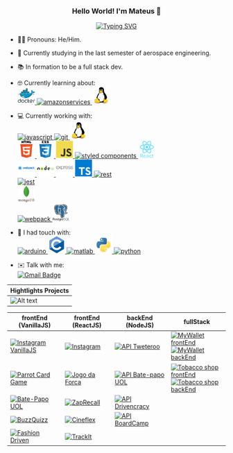 <div align="center">
  
 ### Hello World! I'm Mateus 👋

[![Typing SVG](https://readme-typing-svg.demolab.com?font=Roboto+Mono&duration=3000&pause=1500&color=11FF1F&width=480&lines=DESENVOLVEDOR+WEB+FULL-STACK+EM+FORMA%C3%87%C3%83O)](https://git.io/typing-svg)
  
  </div>
  
  
- 👨‍💻 Pronouns: He/Him.
- 🚀 Currently studying in the last semester of aerospace engineering.
- 📚 In formation to be a full stack dev.
- 🤓 Currently learning about:<br>
<a href="https://www.docker.com/" target="_blank" rel="noreferrer"> <img src="https://raw.githubusercontent.com/devicons/devicon/master/icons/docker/docker-original-wordmark.svg" alt="docker" width="40" height="40"/> </a>
<a href="https://aws.amazon.com" target="_blank" rel="noreferrer"> <img src="https://download.logo.wine/logo/Amazon_Web_Services/Amazon_Web_Services-Logo.wine.png" alt="amazonservices" width="auto" height="40"/> </a>
<a href="https://www.linux.org/" target="_blank" rel="noreferrer"> <img src="https://raw.githubusercontent.com/devicons/devicon/master/icons/linux/linux-original.svg" alt="linux" width="40" height="40"/> </a> 


- 💻 Currently working with:<br>
<a href="https://code.visualstudio.com/" target="_blank" rel="noreferrer"> <img src="https://code.visualstudio.com/assets/images/code-stable.png" alt="javascript" width="40" height="40"/> </a>
<a href="https://git-scm.com/" target="_blank" rel="noreferrer"> <img src="https://www.vectorlogo.zone/logos/git-scm/git-scm-icon.svg" alt="git" width="40" height="40"/> </a> 
<a href="https://www.linux.org/" target="_blank" rel="noreferrer"> <img src="https://raw.githubusercontent.com/devicons/devicon/master/icons/linux/linux-original.svg" alt="linux" width="40" height="40"/> </a> <br>
<a href="https://www.w3.org/html/" target="_blank" rel="noreferrer"> <img src="https://raw.githubusercontent.com/devicons/devicon/master/icons/html5/html5-original-wordmark.svg" alt="html5" width="40" height="40"/> </a> 
<a href="https://www.w3schools.com/css/" target="_blank" rel="noreferrer"> <img src="https://raw.githubusercontent.com/devicons/devicon/master/icons/css3/css3-original-wordmark.svg" alt="css3" width="40" height="40"/> </a>
<a href="https://developer.mozilla.org/en-US/docs/Web/JavaScript" target="_blank" rel="noreferrer"> <img src="https://raw.githubusercontent.com/devicons/devicon/master/icons/javascript/javascript-original.svg" alt="javascript" width="40" height="40"/> </a>
<a href="https://styled-components.com" target="_blank" rel="noreferrer"> <img src="https://styled-components.com/logo.png" alt="styled components" width="40" height="40"/> </a>
<a href="https://reactjs.org/" target="_blank" rel="noreferrer"> <img src="https://raw.githubusercontent.com/devicons/devicon/master/icons/react/react-original-wordmark.svg" alt="react" width="40" height="40"/> </a> <br>
 <a href="https://webpack.js.org" target="_blank" rel="noreferrer"> <img src="https://raw.githubusercontent.com/devicons/devicon/d00d0969292a6569d45b06d3f350f463a0107b0d/icons/webpack/webpack-original-wordmark.svg" alt="webpack" width="40" height="40"/> </a>
 </a> <a href="https://nodejs.org" target="_blank" rel="noreferrer"> <img src="https://raw.githubusercontent.com/devicons/devicon/master/icons/nodejs/nodejs-original-wordmark.svg" alt="nodejs" width="40" height="40"/> </a>
 <a href="https://expressjs.com" target="_blank" rel="noreferrer"> <img src="https://raw.githubusercontent.com/devicons/devicon/master/icons/express/express-original-wordmark.svg" alt="express" width="40" height="40"/> </a>
 <a href="https://www.typescriptlang.org/" target="_blank" rel="noreferrer"> <img src="https://raw.githubusercontent.com/devicons/devicon/master/icons/typescript/typescript-original.svg" alt="typescript" width="40" height="40"/> </a>
<a href="https://restfulapi.net/" target="_blank" rel="noreferrer"> <img src="https://restfulapi.net/wp-content/uploads/rest.png" alt="rest" width="40" height="40"/> </a><br>
<a href="https://jestjs.io/pt-BR/" target="_blank" rel="noreferrer"> <img src="https://ih1.redbubble.net/image.404020079.1876/st,small,507x507-pad,600x600,f8f8f8.u7.jpg" alt="jest" width="40" height="40"/> </a><br>
<a href="https://www.mongodb.com/" target="_blank" rel="noreferrer"> <img src="https://raw.githubusercontent.com/devicons/devicon/master/icons/mongodb/mongodb-original-wordmark.svg" alt="mongodb" width="40" height="40"/> <br>
<a href="https://www.mysql.com/" target="_blank" rel="noreferrer"> <img src="https://dq-marketing-site.s3.amazonaws.com/png/sql.png" alt="webpack" width="auto" height="40"/> </a>
<a href="https://www.postgresql.org" target="_blank" rel="noreferrer"> <img src="https://raw.githubusercontent.com/devicons/devicon/master/icons/postgresql/postgresql-original-wordmark.svg" alt="postgresql" width="40" height="40"/> </a>




- 👀 I had touch with:<br>
 <a href="https://www.arduino.cc/" target="_blank" rel="noreferrer"> <img src="https://cdn.worldvectorlogo.com/logos/arduino-1.svg" alt="arduino" width="40" height="40"/> </a> 
 <a href="https://www.cprogramming.com/" target="_blank" rel="noreferrer"> <img src="https://raw.githubusercontent.com/devicons/devicon/master/icons/c/c-original.svg" alt="c" width="40" height="40"/> </a> 
 <a href="https://www.mathworks.com/" target="_blank" rel="noreferrer"> <img src="https://upload.wikimedia.org/wikipedia/commons/2/21/Matlab_Logo.png" alt="matlab" width="40" height="40"/> </a> 
 <a href="https://www.python.org" target="_blank" rel="noreferrer"> <img src="https://raw.githubusercontent.com/devicons/devicon/master/icons/python/python-original.svg" alt="python" width="40" height="40"/> </a> 
 <a href="https://www.latex-project.org/" target="_blank" rel="noreferrer"> <img src="https://upload.wikimedia.org/wikipedia/commons/thumb/9/92/LaTeX_logo.svg/2560px-LaTeX_logo.svg.png" alt="python" width="auto" height="40"/> </a>
- ✉️ Talk with me:<br>
[![Gmail Badge](https://img.shields.io/badge/-Gmail-c14438?style=flat&logo=Gmail&logoColor=white&link=mailto:mateuspit@gmail.com)](mailto:mateuspit@gmail.com)
  

<div align="center">

| Hightlights Projects |
| ---------------- |
| <img title="a title" alt="Alt text" src="https://user-images.githubusercontent.com/112985698/236909575-ba7a0aaa-0cce-4106-a57e-1e9d6230c8ad.gif" width="200px"> |
<!--
| Project2 |
| Project3 |
-->
  
| frontEnd (VanillaJS) | frontEnd (ReactJS) | backEnd (NodeJS) | fullStack |
| --------------------| -------------------| -----------------| --------- |
| [![Instagram VanillaJS](https://img.shields.io/badge/Instagram%20VanillaJS-Ver%20Projeto-F7DF1E?logo=javascript)](https://github.com/mateuspit/projeto2-instagram) | [![Instagram](https://img.shields.io/badge/Instagram-Ver%20Projeto-61dbfb?logo=react)](https://github.com/mateuspit/projeto7-instagramreact) | [![API Tweteroo](https://img.shields.io/badge/API%20Tweteroo-Ver%20Projeto-339933?logo=nodedotjs)](https://github.com/mateuspit/projeto12-tweteroo) | [![MyWallet frontEnd](https://img.shields.io/badge/MyWallet%20frontEnd-Ver%20Projeto-000000?logo=vercel)](https://github.com/mateuspit/projeto14-mywallet-front)<br>[![MyWallet backEnd](https://img.shields.io/badge/MyWallet%20backEnd-Ver%20Projeto-000000?logo=render)](https://github.com/mateuspit/projeto14-mywallet-back) |
| [![Parrot Card Game](https://img.shields.io/badge/Parrot%20Card%20Game-Ver%20Projeto-F7DF1E?logo=javascript)](https://github.com/mateuspit/projeto4-parrots) | [![Jogo da Forca](https://img.shields.io/badge/Jogo%20da%20Forca-Ver%20Projeto-61dbfb?logo=react)](https://github.com/mateuspit/projeto8-jogoforca) | [![API Bate-papo UOL](https://img.shields.io/badge/API%20Bate--Papo%20UOL-Ver%20Projeto-339933?logo=nodedotjs)](https://github.com/mateuspit/projeto13-batepapo-uol-api) | [![Tobacco shop frontEnd](https://img.shields.io/badge/Tobacco%20shop%20frontEnd-Ver%20Projeto-000000?logo=vercel)](https://github.com/mateuspit/projetao-ecommerce-front)<br>[![Tobacco shop backEnd](https://img.shields.io/badge/Tobacco%20shop%20backEnd-Ver%20Projeto-000000?logo=render)](https://github.com/mateuspit/projetao-ecommerce-back) |
| [![Bate-Papo UOL](https://img.shields.io/badge/Bate--Papo%20UOL-Ver%20Projeto-F7DF1E?logo=javascript)](https://github.com/mateuspit/projeto5-batepapouol) | [![ZapRecall](https://img.shields.io/badge/ZapRecall-Ver%20Projeto-61dbfb?logo=react)](https://github.com/mateuspit/projeto9-zaprecall) | [![API Drivencracy](https://img.shields.io/badge/API%20Drivencracy-Ver%20Projeto-339933?logo=nodedotjs)](https://github.com/mateuspit/projeto-drivencracy-back) | |
| [![BuzzQuizz](https://img.shields.io/badge/BuzzQuizz-Ver%20Projeto-F7DF1E?logo=javascript)](https://github.com/mateuspit/projeto6-buzzquizz) | [![Cineflex](https://img.shields.io/badge/Cineflex-Ver%20Projeto-61dbfb?logo=react)](https://github.com/mateuspit/projeto10-cineflex) | [![API BoardCamp](https://img.shields.io/badge/API%20BoardCamp-Ver%20Projeto-339933?logo=nodedotjs)](https://github.com/mateuspit/projeto16-boardcamp) |  |
| [![Fashion Driven](https://img.shields.io/badge/Fashion%20Driven-Ver%20Projeto-F7DF1E?logo=javascript)](https://github.com/mateuspit/fashionDriven) | [![TrackIt](https://img.shields.io/badge/TrackIt-Ver%20Projeto-61dbfb?logo=react)](https://github.com/mateuspit/TrackIt) |  |  |
</div>

  
  
  



<!--
**mateuspit/mateuspit** is a ✨ _special_ ✨ repository because its `README.md` (this file) appears on your GitHub profile.

Here are some ideas to get you started:

- 🔭 I’m currently working on ...
- 🌱 I’m currently learning ...
- 👯 I’m looking to collaborate on ...
- 🤔 I’m looking for help with ...
- 💬 Ask me about ...
- 📫 How to reach me: ...
- 😄 Pronouns: ...
- ⚡ Fun fact: ...
-->
